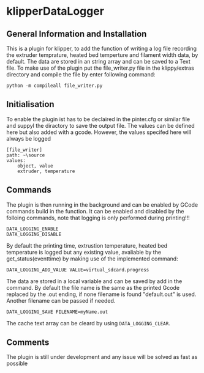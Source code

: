 # klipperDataLogger
## General Information and Installation
This is a plugin for klipper, to add the function of writing a log file recording the extruder temprature, heated bed temperture and filament width data, by default. The data are stored in an string array and can be saved to a Text file. To make use of the plugin put the file_writer.py file in the klippy/extras directory and compile the file by enter following command:
```
python -m compileall file_writer.py
```
## Initialisation
To enable the plugin ist has to be declaired in the pinter.cfg or similar file and suppyl the diractory to save the output file. 
The values can be defined here but also added with a gcode. However, the values specifed here will always be logged
```
[file_writer]
path: ~\source
values:
    object, value
    extruder, temperature
```
## Commands
The plugin is then running in the background and can be enabled by GCode commands build in the function. It can be enabled and disabled by the folloing commands, note that logging is only performed during printing!!!
```
DATA_LOGGING_ENABLE
DATA_LOGGING_DISABLE
```
By default the printing time, extrustion temperature, heated bed temperature is logged but any existing value, avaliable by the get_status(eventtime) by making use of the implemented command:
```
DATA_LOGGING_ADD_VALUE VALUE=virtual_sdcard.progress
```
The data are stored in a local variable and can be saved by add in the command. By default the file name is the same as the printed Gcode replaced by the .out ending, if none filename is found "default.out" is used. Another filename can be passed if needed.
```
DATA_LOGGING_SAVE FILENAME=myName.out
```
The cache text array can be cleard by using ```DATA_LOGGING_CLEAR```.
## Comments
The plugin is still under development and any issue will be solved as fast as possible

